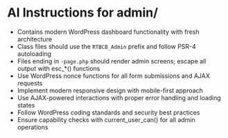 # AI Instructions for admin/

- Contains modern WordPress dashboard functionality with fresh architecture
- Class files should use the `RTBCB_Admin` prefix and follow PSR-4 autoloading
- Files ending in `-page.php` should render admin screens; escape all output with esc_*() functions
- Use WordPress nonce functions for all form submissions and AJAX requests
- Implement modern responsive design with mobile-first approach
- Use AJAX-powered interactions with proper error handling and loading states
- Follow WordPress coding standards and security best practices
- Ensure capability checks with current_user_can() for all admin operations